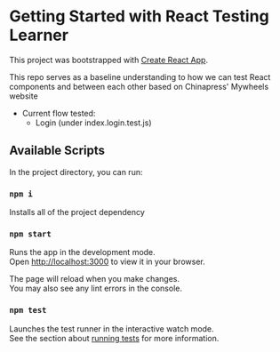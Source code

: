 # Getting Started with React Testing Learner

This project was bootstrapped with [Create React App](https://github.com/facebook/create-react-app).

This repo serves as a baseline understanding to how we can test React components and between each other based on Chinapress' Mywheels website
- Current flow tested:
  - Login (under index.login.test.js)

## Available Scripts

In the project directory, you can run:

### `npm i`
Installs all of the project dependency

### `npm start`

Runs the app in the development mode.\
Open [http://localhost:3000](http://localhost:3000) to view it in your browser.

The page will reload when you make changes.\
You may also see any lint errors in the console.

### `npm test`

Launches the test runner in the interactive watch mode.\
See the section about [running tests](https://facebook.github.io/create-react-app/docs/running-tests) for more information.
